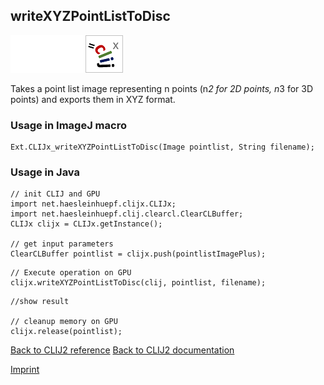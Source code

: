## writeXYZPointListToDisc
<img src="images/mini_empty_logo.png"/><img src="images/mini_empty_logo.png"/><img src="images/mini_clijx_logo.png"/>

Takes a point list image representing n points (n*2 for 2D points, n*3 for 3D points) and exports them in XYZ format.

### Usage in ImageJ macro
```
Ext.CLIJx_writeXYZPointListToDisc(Image pointlist, String filename);
```


### Usage in Java
```
// init CLIJ and GPU
import net.haesleinhuepf.clijx.CLIJx;
import net.haesleinhuepf.clij.clearcl.ClearCLBuffer;
CLIJx clijx = CLIJx.getInstance();

// get input parameters
ClearCLBuffer pointlist = clijx.push(pointlistImagePlus);
```

```
// Execute operation on GPU
clijx.writeXYZPointListToDisc(clij, pointlist, filename);
```

```
//show result

// cleanup memory on GPU
clijx.release(pointlist);
```


[Back to CLIJ2 reference](https://clij.github.io/clij2-docs/reference)
[Back to CLIJ2 documentation](https://clij.github.io/clij2-docs)

[Imprint](https://clij.github.io/imprint)
